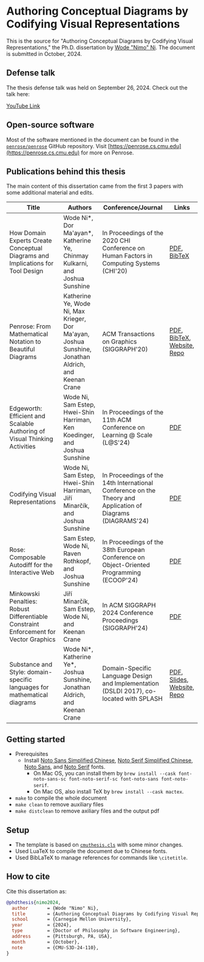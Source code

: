 # Authoring Conceptual Diagrams by Codifying Visual Representations

This is the source for "Authoring Conceptual Diagrams by Codifying Visual Representations," the Ph.D. dissertation by [Wode "Nimo" Ni](https://wodenimoni.com). The document is submitted in October, 2024. 

## Defense talk

The thesis defense talk was held on September 26, 2024. Check out the talk here:

[YouTube Link](https://youtu.be/gVZJc7_0T14?si=nQD6q5CS39DsR_RM)

## Open-source software

Most of the software mentioned in the document can be found in the [`penrose/penrose`](https://github.com/penrose/penrose) GitHub repository. Visit [https://penrose.cs.cmu.edu](https://penrose.cs.cmu.edu) for more on Penrose.


## Publications behind this thesis

The main content of this dissertation came from the first 3 papers with some additional material and edits.

| Title                                                                                         | Authors                                                                                                                 | Conference/Journal                                                                              | Links                                                                                                                                                                                                                                                                                                            |
|-----------------------------------------------------------------------------------------------|-------------------------------------------------------------------------------------------------------------------------|-------------------------------------------------------------------------------------------------|------------------------------------------------------------------------------------------------------------------------------------------------------------------------------------------------------------------------------------------------------------------------------------------------------------------|
| How Domain Experts Create Conceptual Diagrams and Implications for Tool Design               | Wode Ni*, Dor Ma'ayan*, Katherine Ye, Chinmay Kulkarni, and Joshua Sunshine                                             | In Proceedings of the 2020 CHI Conference on Human Factors in Computing Systems (CHI'20)                           | [PDF](https://wodenimoni.com/assets/chi-20-natural-diagramming.pdf), [BibTeX](https://wodenimoni.com/assets/chi-20-natural-diagramming.txt)
| Penrose: From Mathematical Notation to Beautiful Diagrams                                    | Katherine Ye, Wode Ni, Max Krieger, Dor Ma'ayan, Joshua Sunshine, Jonathan Aldrich, and Keenan Crane                    | ACM Transactions on Graphics (SIGGRAPH'20)                                                                         | [PDF](http://penrose.ink/media/Penrose_SIGGRAPH2020.pdf), [BibTeX](https://wodenimoni.com/assets/siggraph20-penrose.txt), [Website](http://penrose.ink/siggraph20.html), [Repo](https://github.com/penrose/penrose)                                                   |
| Edgeworth: Efficient and Scalable Authoring of Visual Thinking Activities                     | Wode Ni, Sam Estep, Hwei-Shin Harriman, Ken Koedinger, and Joshua Sunshine                                              | In Proceedings of the 11th ACM Conference on Learning @ Scale (L@S'24)                                   | [PDF](https://wodenimoni.com/assets/las-24-edgeworth.pdf)                                                                                                                                                                                                                 |
| Codifying Visual Representations                                                              | Wode Ni, Sam Estep, Hwei-Shin Harriman, Jiří Minarčík, and Joshua Sunshine                                              | In Proceedings of the 14th International Conference on the Theory and Application of Diagrams (DIAGRAMS'24) | [PDF](https://wodenimoni.com/assets/diagrams-24-penrose.pdf)                                                                                                                                                                                                              |
| Rose: Composable Autodiff for the Interactive Web                                             | Sam Estep, Wode Ni, Raven Rothkopf, and Joshua Sunshine                                                                 | In Proceedings of the 38th European Conference on Object-Oriented Programming (ECOOP'24)               | [PDF](https://arxiv.org/pdf/2402.17743.pdf)                                                                                                                                                                                                                               |
| Minkowski Penalties: Robust Differentiable Constraint Enforcement for Vector Graphics         | Jiří Minarčík, Sam Estep, Wode Ni, and Keenan Crane                                                                     | In ACM SIGGRAPH 2024 Conference Proceedings (SIGGRAPH'24)                                               | [PDF](https://wodenimoni.com/assets/siggraph-24-minkowski.pdf)                                                                                                                                                                                                           |
| Substance and Style: domain-specific languages for mathematical diagrams                      | Wode Ni*, Katherine Ye*, Joshua Sunshine, Jonathan Aldrich, and Keenan Crane                         | Domain-Specific Language Design and Implementation (DSLDI 2017), co-located with SPLASH              | [PDF](https://wodenimoni.com/assets/dsldi.pdf), [Slides](https://wodenimoni.com/assets/dsldi-presentation.pdf), [Website](http://penrose.ink), [Repo](https://github.com/penrose/penrose)



## Getting started

* Prerequisites
  * Install [Noto Sans Simplified Chinese](https://fonts.google.com/noto/specimen/Noto+Sans+SC), [Noto Serif Simplified Chinese](https://fonts.google.com/noto/specimen/Noto+Serif+SC), [Noto Sans](https://fonts.google.com/noto/specimen/Noto+Sans), and [Noto Serif](https://fonts.google.com/noto/specimen/Noto+Serif) fonts. 
	* On Mac OS, you can install them by `brew install --cask font-noto-sans-sc font-noto-serif-sc font-noto-sans font-noto-serif`.
	* On Mac OS, also install TeX by `brew install --cask mactex`.
* `make` to compile the whole document
* `make clean` to remove auxiliary files
* `make distclean` to remove axiliary files and the output pdf

## Setup

* The template is based on [`cmuthesis.cls`](https://github.com/robsimmons/cmu-thesis) with some minor changes.
* Used LuaTeX to compile the document due to Chinese fonts.
* Used BibLaTeX to manage references for commands like `\citetitle`.

## How to cite

Cite this dissertation as:

```bibtex
@phdthesis{nimo2024,
  author       = {Wode "Nimo" Ni},
  title        = {Authoring Conceptual Diagrams by Codifying Visual Representations},
  school       = {Carnegie Mellon University},
  year         = {2024},
  type         = {Doctor of Philosophy in Software Engineering},
  address      = {Pittsburgh, PA, USA},
  month        = {October},
  note         = {CMU-S3D-24-110},
}
```
